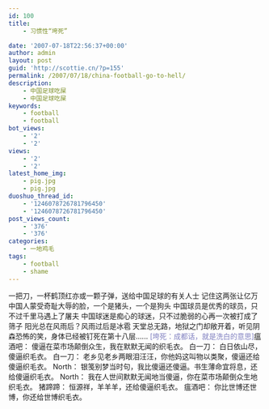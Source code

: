 ```yaml
---
id: 100
title:
    - 习惯性“垮死”

date: '2007-07-18T22:56:37+00:00'
author: admin
layout: post
guid: 'http://scottie.cn/?p=155'
permalink: /2007/07/18/china-football-go-to-hell/
description:
    - 中国足球吃屎
    - 中国足球吃屎
keywords:
    - football
    - football
bot_views:
    - '2'
    - '2'
views:
    - '2'
    - '2'
latest_home_img:
    - pig.jpg
    - pig.jpg
duoshuo_thread_id:
    - '1246078726781796450'
    - '1246078726781796450'
post_views_count:
    - '376'
    - '376'
categories:
    - 一地鸡毛
tags:
    - football
    - shame
---
```


一把刀，一杯鹤顶红亦或一颗子弹，送给中国足球的有关人士 记住这两张让亿万中国人蒙受奇耻大辱的脸，一个是猪头，一个是狗头 中国球员是优秀的球员，只不过千里马遇上了屠夫 中国球迷是痴心的球迷，只不过脆弱的心再一次被打成了筛子 阳光总在风雨后？风雨过后是冰雹 天堂总无路，地狱之门却敞开着，听见阴森恐怖的笑，身体已经被钉死在第十八层...... <span style="color: #8080c0;">\[垮死：成都话，就是洗白的意思\]</span>瘟酒吧： 傻逼在菜市场颠倒众生，我在默默无闻的织毛衣。 白一刀： 白日依山尽，傻逼织毛衣。 白一刀： 老乡见老乡两眼泪汪汪，你他妈这叫物以类聚，傻逼还给傻逼织毛衣。 North： 银笺别梦当时句，我比傻逼还傻逼。书生薄命宜将息，还给傻逼织毛衣。 North： 我在人世间默默无闻地当傻逼，你在菜市场颠倒众生地织毛衣。 猪蹄蹄： 恒源祥，羊羊羊，还给傻逼织毛衣。 瘟酒吧： 你比世博还世博，你还给世博织毛衣。